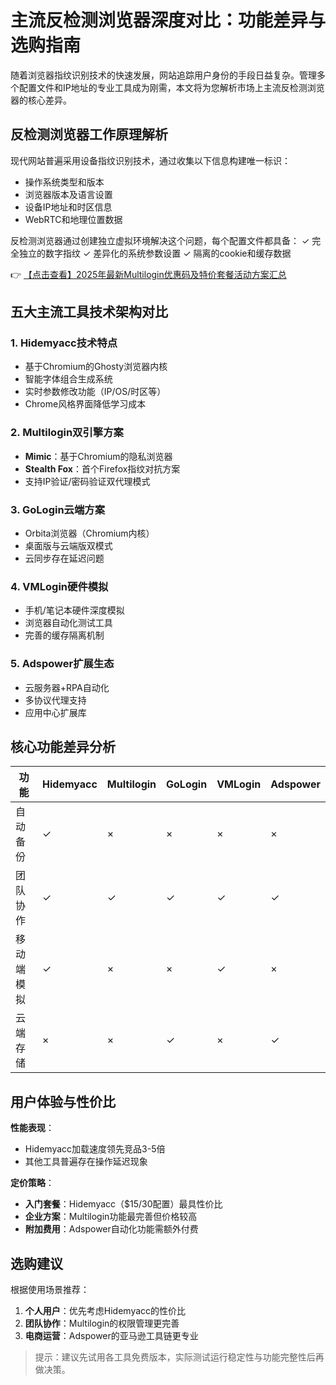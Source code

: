 # 主流反检测浏览器深度对比：功能差异与选购指南

随着浏览器指纹识别技术的快速发展，网站追踪用户身份的手段日益复杂。管理多个配置文件和IP地址的专业工具成为刚需，本文将为您解析市场上主流反检测浏览器的核心差异。

## 反检测浏览器工作原理解析

现代网站普遍采用设备指纹识别技术，通过收集以下信息构建唯一标识：
- 操作系统类型和版本
- 浏览器版本及语言设置
- 设备IP地址和时区信息
- WebRTC和地理位置数据

反检测浏览器通过创建独立虚拟环境解决这个问题，每个配置文件都具备：
✓ 完全独立的数字指纹
✓ 差异化的系统参数设置
✓ 隔离的cookie和缓存数据

👉 [【点击查看】2025年最新Multilogin优惠码及特价套餐活动方案汇总](https://bit.ly/multIlogin)

## 五大主流工具技术架构对比

### 1. Hidemyacc技术特点
- 基于Chromium的Ghosty浏览器内核
- 智能字体组合生成系统
- 实时参数修改功能（IP/OS/时区等）
- Chrome风格界面降低学习成本

### 2. Multilogin双引擎方案
- **Mimic**：基于Chromium的隐私浏览器
- **Stealth Fox**：首个Firefox指纹对抗方案
- 支持IP验证/密码验证双代理模式

### 3. GoLogin云端方案
- Orbita浏览器（Chromium内核）
- 桌面版与云端版双模式
- 云同步存在延迟问题

### 4. VMLogin硬件模拟
- 手机/笔记本硬件深度模拟
- 浏览器自动化测试工具
- 完善的缓存隔离机制

### 5. Adspower扩展生态
- 云服务器+RPA自动化
- 多协议代理支持
- 应用中心扩展库

## 核心功能差异分析

| 功能        | Hidemyacc | Multilogin | GoLogin | VMLogin | Adspower |
|------------|-----------|------------|---------|---------|----------|
| 自动备份    | ✓         | ×          | ×       | ×       | ×        |
| 团队协作    | ✓         | ✓          | ✓       | ✓       | ✓        |
| 移动端模拟  | ✓         | ×          | ×       | ✓       | ×        |
| 云端存储    | ×         | ×          | ✓       | ×       | ✓        |

## 用户体验与性价比

**性能表现**：
- Hidemyacc加载速度领先竞品3-5倍
- 其他工具普遍存在操作延迟现象

**定价策略**：
- **入门套餐**：Hidemyacc（$15/30配置）最具性价比
- **企业方案**：Multilogin功能最完善但价格较高
- **附加费用**：Adspower自动化功能需额外付费

## 选购建议

根据使用场景推荐：
1. **个人用户**：优先考虑Hidemyacc的性价比
2. **团队协作**：Multilogin的权限管理更完善
3. **电商运营**：Adspower的亚马逊工具链更专业

> 提示：建议先试用各工具免费版本，实际测试运行稳定性与功能完整性后再做决策。